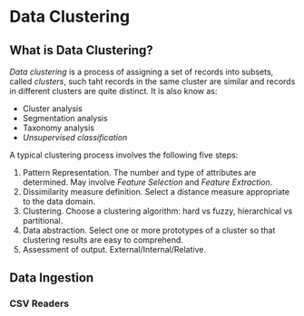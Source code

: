 # Data Clustering

## What is Data Clustering?

*Data clustering* is a process of assigning a set of records into subsets, called *clusters*, such taht records in the same cluster are similar and records in different clusters are quite distinct. It is also know as:

+ Cluster analysis
+ Segmentation analysis
+ Taxonomy analysis
+ *Unsupervised classification*

A typical clustering process involves the following five steps:

1. Pattern Representation. The number and type of attributes are determined. May involve *Feature Selection* and *Feature Extraction*.
2. Dissimilarity measure definition. Select a distance measure appropriate to the data domain.
3. Clustering. Choose a clustering algorithm: hard vs fuzzy, hierarchical vs partitional.
4. Data abstraction. Select one or more prototypes of a cluster so that clustering results are easy to comprehend.
5. Assessment of output. External/Internal/Relative.

## Data Ingestion

### CSV Readers